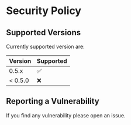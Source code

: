 # Security Policy
## Supported Versions
Currently supported version are:

| Version | Supported          |
| ------- | ------------------ |
|   0.5.x | :white_check_mark: |
| < 0.5.0 | :x:                |


## Reporting a Vulnerability
If you find any vulnerability please open an issue.
